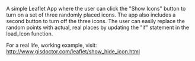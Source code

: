 A simple Leaflet App where the user can click the "Show Icons" button to turn on a set of three randomly placed icons.  The app also includes a 
second button to turn off the three icons.  The user can easily replace the random points with actual, real places by updating 
the "if" statement in the load_Icon function.

For a real life, working example, visit: http://www.gisdoctor.com/leaflet/show_hide_icon.html
